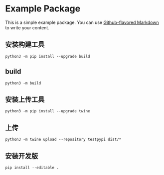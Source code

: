 # Example Package

This is a simple example package. You can use
[Github-flavored Markdown](https://guides.github.com/features/mastering-markdown/)
to write your content.


## 安装构建工具
`python3 -m pip install --upgrade build`

## build
`python3 -m build`

## 安装上传工具
`python3 -m pip install --upgrade twine`

## 上传
`python3 -m twine upload --repository testpypi dist/*`

## 安装开发版
`pip install --editable .`

